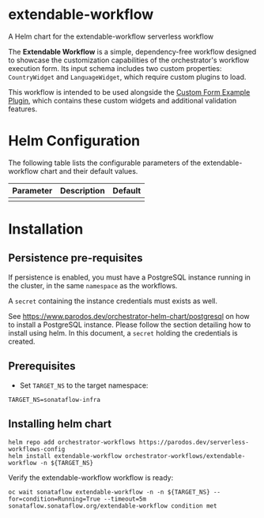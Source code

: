 
extendable-workflow
===========

A Helm chart for the extendable-workflow serverless workflow

The **Extendable Workflow** is a simple, dependency-free workflow designed to showcase the customization capabilities of the orchestrator's workflow execution form. Its input schema includes two custom properties: `CountryWidget` and `LanguageWidget`, which require custom plugins to load.

This workflow is intended to be used alongside the [Custom Form Example Plugin](https://github.com/parodos-dev/custom-form-example-plugin/tree/1.3), which contains these custom widgets and additional validation features.

# Helm Configuration

The following table lists the configurable parameters of the extendable-workflow chart and their default values.

| Parameter                | Description             | Default        |
| ------------------------ | ----------------------- | -------------- |
|                          |                         |                |


# Installation
## Persistence pre-requisites
If persistence is enabled, you must have a PostgreSQL instance running in the cluster, in the same `namespace` as the workflows.

A `secret` containing the instance credentials must exists as well. 

See https://www.parodos.dev/orchestrator-helm-chart/postgresql on how to install a PostgreSQL instance. Please follow the section detailing how to install using helm. In this document, a `secret` holding the credentials is created.

## Prerequisites 
* Set `TARGET_NS` to the target namespace:
```console
TARGET_NS=sonataflow-infra
```

## Installing helm chart 

```console
helm repo add orchestrator-workflows https://parodos.dev/serverless-workflows-config
helm install extendable-workflow orchestrator-workflows/extendable-workflow -n ${TARGET_NS}
```

Verify the extendable-workflow workflow is ready:
```console
oc wait sonataflow extendable-workflow -n -n ${TARGET_NS} --for=condition=Running=True --timeout=5m
sonataflow.sonataflow.org/extendable-workflow condition met
```
